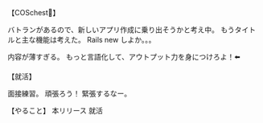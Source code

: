 【COSchest👗】

バトランがあるので、新しいアプリ作成に乗り出そうかと考え中。
もうタイトルと主な機能は考えた。
Rails new しよか。。。

内容が薄すぎる。
もっと言語化して、アウトプット力を身につけろよ！⬅️

【就活】

面接練習。
頑張ろう！
緊張するなー。

【やること】
本リリース
就活
